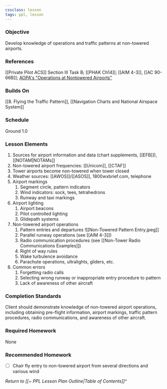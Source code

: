 ```yaml
---
cssclass: lesson
tags: ppl, lesson
---
```

### Objective
Develop knowledge of operations and traffic patterns at non-towered airports.

### References
[[Private Pilot ACS]] Section III Task B; [[PHAK Ch14]]; [[AIM 4-3]], [[AC 90-66B]]; [AOPA's "Operations at Nontowered Airports"](https://www.aopa.org/-/media/files/aopa/home/pilot-resources/asi/safety-advisors/sa08.pdf)

### Builds On
[[8. Flying the Traffic Pattern]], [[Navigation Charts and National Airspace System]]

### Schedule
Ground 1.0

### Lesson Elements
1. Sources for airport information and data (chart supplements, [[EFB]]), [[NOTAM|NOTAMs]]
2. Non-towered airport frequencies: [[Unicom]], [[CTAF]]
3. Tower airports become non-towered when tower closed
4. Weather sources: [[AWOS]]/[[ASOS]], 1800wxbrief.com, telephone
5. Airport markings
	1. Segment circle, pattern indicators
	2. Wind indicators: sock, tees, tetrahedrons
	3. Runway and taxi markings
6. Airport lighting
	1. Airport beacons
	2. Pilot controlled lighting
	3. Glidepath systems
7. Non-towered airport operations
	1. Pattern entries and departures ![[Non-Towered Pattern Entry.jpeg]]
	3. Parallel runway operations (see [[AIM 4-3]])
	4. Radio communication procedures (see [[Non-Tower Radio Communications Examples]])
	5. Right of way rules
	6. Wake turbulence avoidance
	7. Parachute operations, ultralights, gliders, etc.
8. Common errors
	1. Forgetting radio calls
	2. Selecting wrong runway or inappropriate entry procedure to pattern
	3. Lack of awareness of other aircraft


### Completion Standards
Client should demonstrate knowledge of non-towered airport operations, including obtaining pre-flight information, airport markings, traffic pattern procedures, radio communications, and awareness of other aircraft.

### Required Homework
 None

### Recommended Homework 
- [ ] Chair fly entry to non-towered airport from several directions and various wind

*Return to [[~ PPL Lesson Plan Outline|Table of Contents]]^*
